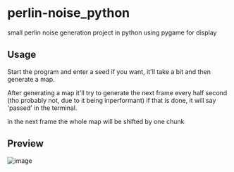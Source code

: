 # perlin-noise_python
small perlin noise generation project in python using pygame for display

## Usage
Start the program and enter a seed if you want, it'll take a bit and then generate a map.

After generating a map it'll try to generate the next frame every half second (tho probably not, due to it being inperformant)
if that is done, it will say 'passed' in the terminal.

in the next frame the whole map will be shifted by one chunk

## Preview
![image](https://github.com/Deadlocz/perlin-noise_python/assets/103319734/5f2d8d36-3462-4954-81ce-47cf4583dc05)
